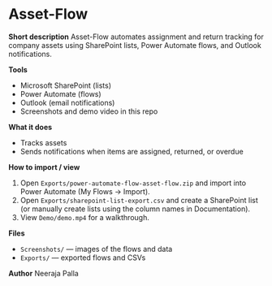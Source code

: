 # Asset-Flow

**Short description**
Asset-Flow automates assignment and return tracking for company assets using SharePoint lists, Power Automate flows, and Outlook notifications.

**Tools**
- Microsoft SharePoint (lists)
- Power Automate (flows)
- Outlook (email notifications)
- Screenshots and demo video in this repo

**What it does**
- Tracks assets
- Sends notifications when items are assigned, returned, or overdue

**How to import / view**
1. Open `Exports/power-automate-flow-asset-flow.zip` and import into Power Automate (My Flows → Import).
2. Open `Exports/sharepoint-list-export.csv` and create a SharePoint list (or manually create lists using the column names in Documentation).
3. View `Demo/demo.mp4` for a walkthrough.

**Files**
- `Screenshots/` — images of the flows and data
- `Exports/` — exported flows and CSVs

**Author**
Neeraja Palla
